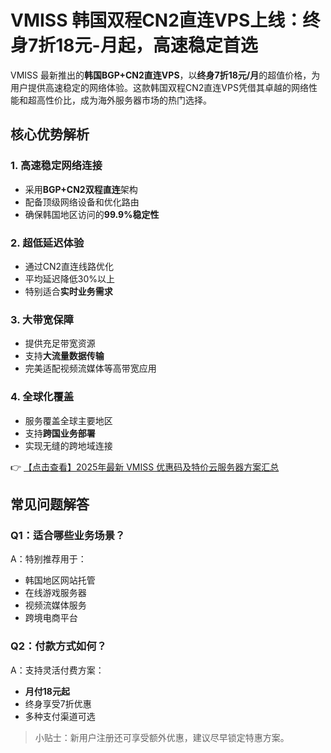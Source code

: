 # VMISS 韩国双程CN2直连VPS上线：终身7折18元-月起，高速稳定首选

VMISS 最新推出的**韩国BGP+CN2直连VPS**，以**终身7折18元/月**的超值价格，为用户提供高速稳定的网络体验。这款韩国双程CN2直连VPS凭借其卓越的网络性能和超高性价比，成为海外服务器市场的热门选择。

## 核心优势解析

### 1. 高速稳定网络连接
- 采用**BGP+CN2双程直连**架构
- 配备顶级网络设备和优化路由
- 确保韩国地区访问的**99.9%稳定性**

### 2. 超低延迟体验
- 通过CN2直连线路优化
- 平均延迟降低30%以上
- 特别适合**实时业务需求**

### 3. 大带宽保障
- 提供充足带宽资源
- 支持**大流量数据传输**
- 完美适配视频流媒体等高带宽应用

### 4. 全球化覆盖
- 服务覆盖全球主要地区
- 支持**跨国业务部署**
- 实现无缝的跨地域连接

👉 [【点击查看】2025年最新 VMISS 优惠码及特价云服务器方案汇总](https://bit.ly/Vmiss)

## 常见问题解答

### Q1：适合哪些业务场景？
A：特别推荐用于：
- 韩国地区网站托管
- 在线游戏服务器
- 视频流媒体服务
- 跨境电商平台

### Q2：付款方式如何？
A：支持灵活付费方案：
- **月付18元起**
- 终身享受7折优惠
- 多种支付渠道可选

> 小贴士：新用户注册还可享受额外优惠，建议尽早锁定特惠方案。